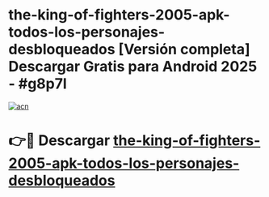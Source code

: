 # the-king-of-fighters-2005-apk-todos-los-personajes-desbloqueados  [Versión completa] Descargar Gratis para Android 2025 - #g8p7l

[![acn](https://github.com/user-attachments/assets/0f9c940e-d8b0-45ae-aac7-cd30a18b3e1c)](https://apps.freeplayer.one?title=the-king-of-fighters-2005-apk-todos-los-personajes-desbloqueados&ref=9F)

# 👉🔴 Descargar [the-king-of-fighters-2005-apk-todos-los-personajes-desbloqueados](https://apps.freeplayer.one?title=the-king-of-fighters-2005-apk-todos-los-personajes-desbloqueados&ref=9F)